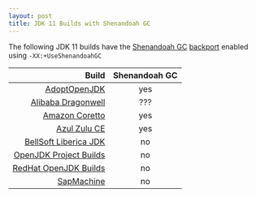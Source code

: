 ```yaml
---
layout: post
title: JDK 11 Builds with Shenandoah GC
---
```


The following JDK 11 builds have the [Shenandoah GC](https://wiki.openjdk.java.net/display/shenandoah/Main) [backport](https://bugs.openjdk.java.net/browse/JDK-8250784) enabled using `-XX:+UseShenandoahGC`


| Build                                                                                            | Shenandoah GC |
| -----------------------------------------------------------------------------------------------: | :-: |
| [AdoptOpenJDK](https://adoptopenjdk.net/)                                                        | yes |
| [Alibaba Dragonwell](https://github.com/alibaba/dragonwell11/releases)                           | ??? |
| [Amazon Coretto](https://docs.aws.amazon.com/corretto/latest/corretto-11-ug/downloads-list.html) | yes |
| [Azul Zulu CE](https://www.azul.com/downloads/zulu-community/)                                   | yes |
| [BellSoft Liberica JDK](https://bell-sw.com/pages/downloads/)                                    | no  |
| [OpenJDK Project Builds](https://adoptopenjdk.net/upstream.html)                                 | no  |
| [RedHat OpenJDK Builds](https://developers.redhat.com/products/openjdk/download)                 | no  |
| [SapMachine](https://sap.github.io/SapMachine/)                                                  | no  |

